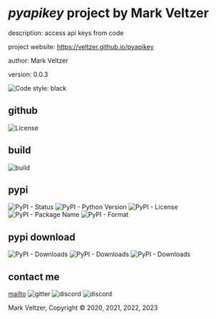# *pyapikey* project by Mark Veltzer

description: access api keys from code

project website: https://veltzer.github.io/pyapikey

author: Mark Veltzer

version: 0.0.3

![Code style: black](https://img.shields.io/badge/code%20style-black-000000.svg)

## github

![License](https://img.shields.io/github/license/veltzer/pytconf)

## build

![build](https://github.com/veltzer/pyapikey/workflows/build/badge.svg)

## pypi

![PyPI - Status](https://img.shields.io/pypi/status/pyapikey)
![PyPI - Python Version](https://img.shields.io/pypi/pyversions/pyapikey)
![PyPI - License](https://img.shields.io/pypi/l/pyapikey)
![PyPI - Package Name](https://img.shields.io/pypi/v/pyapikey)
![PyPI - Format](https://img.shields.io/pypi/format/pyapikey)

## pypi download

![PyPI - Downloads](https://img.shields.io/pypi/dd/pyapikey)
![PyPI - Downloads](https://img.shields.io/pypi/dw/pyapikey)
![PyPI - Downloads](https://img.shields.io/pypi/dm/pyapikey)



## contact me
[mailto](mailto:mark.veltzer@gmail.com)
![gitter](https://img.shields.io/gitter/room/veltzer/mark.veltzer)
![discord](https://img.shields.io/discord/719336281624281119)
![discord](https://img.shields.io/discord/719336282194444302)

Mark Veltzer, Copyright © 2020, 2021, 2022, 2023
